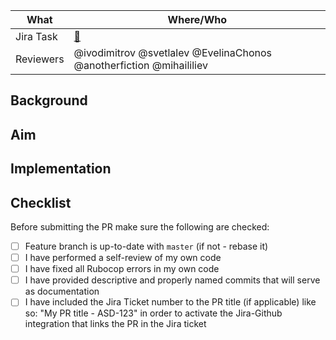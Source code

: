 | What      | Where/Who                                                                                       |
|-----------|-------------------------------------------------------------------------------------------------|
| Jira Task | [:ticket:](link) <!-- Please add the Jira issue number (XYZ-123) to the end of the PR title --> |
| Reviewers | @ivodimitrov @svetlalev @EvelinaChonos @anotherfiction @mihaililiev                             |

## Background

## Aim

## Implementation

## Checklist

Before submitting the PR make sure the following are checked:

* [ ] Feature branch is up-to-date with `master` (if not - rebase it)
* [ ] I have performed a self-review of my own code
* [ ] I have fixed all Rubocop errors in my own code
* [ ] I have provided descriptive and properly named commits that will serve as documentation
* [ ] I have included the Jira Ticket number to the PR title (if applicable) like so: "My PR title - ASD-123"
  in order to activate the Jira-Github integration that links the PR in the Jira ticket

<!--

## Guidance

Add "x" in every checklist box above to make the checklist widget visualise the item as marked.
No spaces around the "x"

## Notes

## Screenshots
<details>
<summary>Click to expand!</summary>

[//]: # (Leave the empty line above!)

[//]: # (To reduce size of the image: after drag & drop to upload your screenshot,)
[//]: # (copy & paste link below in the following format: 'https://user-images.githubusercontent.com/.../.jpg')
<img src=(link) height="400" width="800">

</details>

Notes on PR descriptions: https://receiptbank.atlassian.net/wiki/spaces/DEV/pages/4096012/Git+GitHub+Dev+Process#Git,GitHub&DevProcess-SubmittingaPullRequest

## Background

Provide enough information for people to have context for your changes. What problems the code is solving now, how it works on a business level, why have we picked this solution historically, etc.

## Aim

Provide a short summary of the changes. Try to include answers to the **Why?** questions, e.g. **Why are we introducing this change?**, **Why now?**, etc.

## Implementation

Explain why things are done the way they are in this PR. Highlight the most important and/or controversial design decisions you have taken. **Why it's implemented the way it is? What alternative implementations have you considered and why you chose this one?**

The description is a good place to include questions that came up during development like **Is this name the best one?**, *Could approach B be more applicable in this case?*, etc.

This is also a good place to talk about performance and security considerations if any.

-->